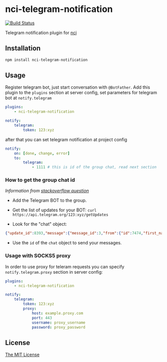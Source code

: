# nci-telegram-notification
[![Build Status](https://travis-ci.org/node-ci/nci-telegram-notification.svg?branch=master)](https://travis-ci.org/node-ci/nci-telegram-notification)

Telegram notification plugin for [nci](https://github.com/node-ci/nci)

## Installation

```sh
npm install nci-telegram-notification
```

## Usage

Register telegram bot, just start conversation with `@BotFather`.
Add this plugin to the `plugins` section at server config, set
parameters for telegram bot at `notify.telegram`
```yml
plugins:
    - nci-telegram-notification

notify:
    telegram:
        token: 123:xyz

```
after that you can set telegram notification at project config
```yml
notify:
    on: [done, change, error]
    to:
        telegram:
            - 1111 # this is id of the group chat, read next section
```

### How to get the group chat id

_Information from [stackoverflow question](https://stackoverflow.com/questions/32423837/telegram-bot-how-to-get-a-group-chat-id)_

* Add the Telegram BOT to the group.

* Get the list of updates for your BOT: `curl https://api.telegram.org/123:xyz/getUpdates`

* Look for the "chat" object:
```json
{"update_id":8393,"message":{"message_id":3,"from":{"id":7474,"first_name":"AAA"},"chat":{"id":123,"title":""},"date":25497,"new_chat_participant":{"id":71,"first_name":"NAME","username":"YOUR_BOT_NAME"}}}
```

* Use the `id` of the `chat` object to send your messages.

### Usage with SOCKS5 proxy

In order to use proxy for teleram requests you can specify
`notify.telegram.proxy` section in server config:

```yml
plugins:
    - nci-telegram-notification

notify:
    telegram:
        token: 123:xyz
        proxy:
            host: example.proxy.com
            port: 443
            username: proxy_username
            password: proxy_password
```


## License

[The MIT License](https://raw.githubusercontent.com/fleg/nci-telegram-notification/master/LICENSE)
